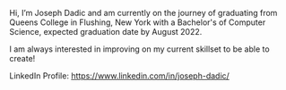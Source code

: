 Hi, I’m Joseph Dadic and am currently on the journey of graduating from Queens College in Flushing, New York with a Bachelor's of Computer Science, expected graduation date by August 2022.

I am always interested in improving on my current skillset to be able to create!

LinkedIn Profile: https://www.linkedin.com/in/joseph-dadic/
<!---
Joeydadic/Joeydadic is a ✨ special ✨ repository because its `README.md` (this file) appears on your GitHub profile.
You can click the Preview link to take a look at your changes.
--->
